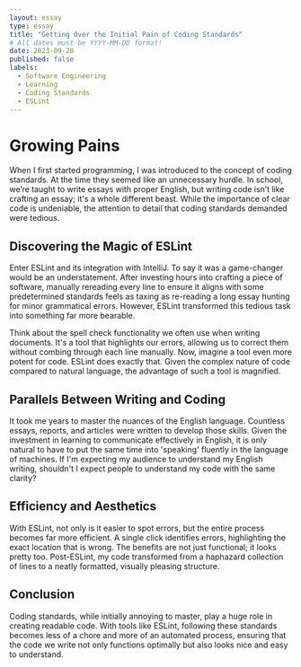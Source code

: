 ```yaml
---
layout: essay
type: essay
title: "Getting Over the Initial Pain of Coding Standards"
# All dates must be YYYY-MM-DD format!
date: 2023-09-20
published: false
labels:
  - Software Engineering
  - Learning
  - Coding Standards
  - ESLint
---
```

# Growing Pains
When I first started programming, I was introduced to the concept of coding standards. At the time they seemed like an unnecessary hurdle. In school, we’re taught to write essays with proper English, but writing code isn’t like crafting an essay; it's a whole different beast. While the importance of clear code is undeniable, the attention to detail that coding standards demanded were tedious.

## Discovering the Magic of ESLint
Enter ESLint and its integration with IntelliJ. To say it was a game-changer would be an understatement. After investing hours into crafting a piece of software, manually rereading every line to ensure it aligns with some predetermined standards feels as taxing as re-reading a long essay hunting for minor grammatical errors. However, ESLint transformed this tedious task into something far more bearable.

Think about the spell check functionality we often use when writing documents. It's a tool that highlights our errors, allowing us to correct them without combing through each line manually. Now, imagine a tool even more potent for code. ESLint does exactly that. Given the complex nature of code compared to natural language, the advantage of such a tool is magnified.

## Parallels Between Writing and Coding
It took me years to master the nuances of the English language. Countless essays, reports, and articles were written to develop those skills. Given the investment in learning to communicate effectively in English, it is only natural to have to put the same time into 'speaking' fluently in the language of machines. If I'm expecting my audience to understand my English writing, shouldn't I expect people to understand my code with the same clarity? 

## Efficiency and Aesthetics
With ESLint, not only is it easier to spot errors, but the entire process becomes far more efficient. A single click identifies errors, highlighting the exact location that is wrong. The benefits are not just functional; it looks pretty too. Post-ESLint, my code transformed from a haphazard collection of lines to a neatly formatted, visually pleasing structure.

## Conclusion
Coding standards, while initially annoying to master, play a huge role in creating readable code. With tools like ESLint, following these standards becomes less of a chore and more of an automated process, ensuring that the code we write not only functions optimally but also looks nice and easy to understand.
